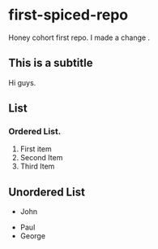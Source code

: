 # first-spiced-repo
Honey cohort first repo.
I made a change .


## This is a subtitle 
Hi guys.


## List
### Ordered List.
1. First item
2. Second Item
3. Third Item

## Unordered List
+ John
* Paul
* George
